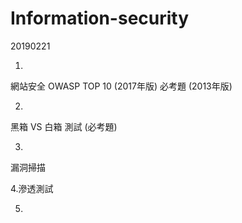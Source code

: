 # Information-security

20190221

1.
網站安全
OWASP  TOP 10
(2017年版) 必考題
(2013年版)

2.
黑箱 VS 白箱 測試 (必考題)

3.
漏洞掃描

4.滲透測試

5.
